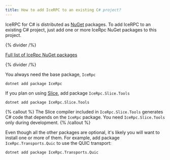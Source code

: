 ```yaml
---
title: How to add IceRPC to an existing C# project?
---
```


IceRPC for C# is distributed as [NuGet][nuget] packages. To add IceRPC to an existing C# project, just add one or
more IceRpc NuGet packages to this project.

{% divider /%}

[Full list of IceRpc NuGet packages][full-list]

{% divider /%}

You always need the base package, `IceRpc`

```
dotnet add package IceRpc
```

If you plan on using [Slice][slice], add package `IceRpc.Slice.Tools`

```
dotnet add package IceRpc.Slice.Tools
```

{% callout %}
The Slice compiler included in `IceRpc.Slice.Tools` generates C# code that depends on the `IceRpc` package. You need
`IceRpc.Slice.Tools` only during development.
{% /callout %}

Even though all the other packages are optional, it's likely you will want to install one or more of them. For example,
add package `IceRpc.Transports.Quic` to use the QUIC transport:

```
dotnet add package IceRpc.Transports.Quic
```

[full-list]: nuget-packages
[nuget]: https://www.nuget.org/
[packages]: nuget-packages
[slice]: ../../slice
